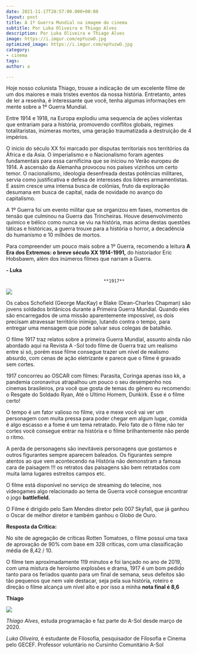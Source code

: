 ```yaml
---
date: 2021-11-17T20:57:00.000+00:00
layout: post
title: A 1º Guerra Mundial na imagem do cinema
subtitle: Por Luka Oliveira e Thiago Alves
description: Por Luka Oliveira e Thiago Alves
image: https://i.imgur.com/epYuzwO.jpg
optimized_image: https://i.imgur.com/epYuzwO.jpg
category:
- cinema
tags: 
author: a

---
```

Hoje nosso colunista Thiago, trouxe a indicação de um excelente filme de um dos maiores e mais tristes eventos da nossa história. Entretanto, antes de ler a resenha, é interessante que você, tenha algumas informações em mente sobre a 1º Guerra Mundial.

Entre 1914 e 1918, na Europa explodiu uma sequencia de ações violentas que entrariam para a história, promovendo conflitos globais, regimes totalitaristas, inúmeras mortes, uma geração traumatizada a destruição de 4 impérios.

O inicio do século XX foi marcado por disputas territoriais nos territórios da África e da Asia. O imperialismo e o Nacionalismo foram agentes fundamentais para essa carnificina que se iniciou no Verão europeu de 1914. A ascensão da Alemanha provocou nos países vizinhos um certo temor. O nacionalismo, ideologia desenfreada destas potências militares, servia como justificativa e defesa de interesses dos líderes armamentistas. E assim cresce uma intensa busca de colônias, fruto da exploração desumana em busca de capital, nada de novidade no avanço do capitalismo.

A 1º Guerra foi um evento militar que se organizou em fases, momentos de tensão que culminou na Guerra das Trincheiras. Houve desenvolvimento químico e bélico como nunca se viu na história, mas acima destas questões táticas e históricas, a guerra trouxe para a história o horror, a decadência do humanismo e 10 milhões de mortos.

Para compreender um pouco mais sobre a 1º Guerra, recomendo a leitura **A Era dos Extremos: o breve século XX 1914-1991,** do historiador Eric Hobsbawm, além dos inúmeros filmes que narram a Guerra.

**- Luka**

                                         **1917**

![](https://i.imgur.com/puLci1I.jpg)

Os cabos Schofield (George MacKay) e Blake (Dean-Charles Chapman) são jovens soldados britânicos durante a Primeira Guerra Mundial. Quando eles são encarregados de uma missão aparentemente impossível, os dois precisam atravessar território inimigo, lutando contra o tempo, para entregar uma mensagem que pode salvar seus colegas de batalhão.

O filme 1917 traz relatos sobre a primeira Guerra Mundial, assunto ainda não abordado aqui na Revista A -Sol todo filme de Guerra traz um realismo entre si só, porém esse filme consegue trazer um nível de realismo absurdo, com cenas de ação eletrizante e parece que o filme é gravado sem cortes.

1917 concorreu ao OSCAR com filmes: Parasita, Coringa apenas isso kk, a pandemia coronavírus atrapalhou um pouco o seu desempenho nos cinemas brasileiros, pra você que gosta de temas do gênero eu recomendo: o Resgate do Soldado Ryan, Até o Ultimo Homem, Dunkirk. Esse é o filme certo!

O tempo é um fator valioso no filme, vira e mexe você vai ver um personagem com muita pressa para poder chegar em algum lugar, comida é algo escasso e a fome é um tema retratado. Pelo fato de o filme não ter cortes você consegue entrar na história e o filme brilhantemente não perde o ritmo.

A perda de personagens são inevitáveis personagens que gostamos e outros figurantes sempre aparecem baleados. Os figurantes sempre atentos ao que vem acontecendo na História não demonstram a famosa cara de paisagem !!! os retratos das paisagens são bem retratados com muita lama lugares estreitos campos etc.

O filme está disponível no serviço de streaming do telecine, nos videogames algo relacionado ao tema de Guerra você consegue encontrar o jogo **battlefield.**

O Filme é dirigido pelo Sam Mendes diretor pelo 007 Skyfall, que já ganhou o Oscar de melhor diretor e também ganhou o Globo de Ouro.

**Resposta da Crítica:**

No site de agregação de críticas Rotten Tomatoes, o filme possui uma taxa de aprovação de 90% com base em 328 críticas, com uma classificação média de 8,42 / 10.

O filme tem aproximadamente 119 minutos e foi lançado no ano de 2019, com uma mistura de heroísmo explosões e drama, 1917 é um bom pedido tanto para os feriados quanto para um final de semana, seus defeitos são tão pequenos que nem vale destacar, seja pela sua história, roteiro e direção o filme alcança um nível alto e por isso a minha **nota final é 8,6**

**Thiago**

![](https://i.imgur.com/SWluvB2.jpg)

_Thiago Alves_, estuda programação e faz parte do A-Sol desde março de 2020.

_Luka Oliveira_, é estudante de Filosofia, pesquisador de Filosofia e Cinema pelo GECEF. Professor voluntário no Cursinho Comunitário A-Sol
